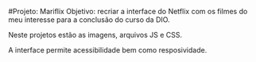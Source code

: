#Projeto: Mariflix
Objetivo: recriar a interface do Netflix com os filmes do meu interesse para a conclusão do curso da DIO.

Neste projetos estão as imagens, arquivos JS e CSS.

A interface permite acessibilidade bem como resposividade.

